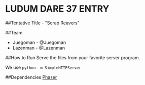 # LUDUM DARE 37 ENTRY

##Tentative Title - "Scrap Reavers"

##Team
- Juegoman - @Juegoman
- Lazenman - @Lazenman

##How to Run
Serve the files from your favorite server program.

We use `python -m SimpleHTTPServer`

##Dependencies
[Phaser](http://phaser.io)
